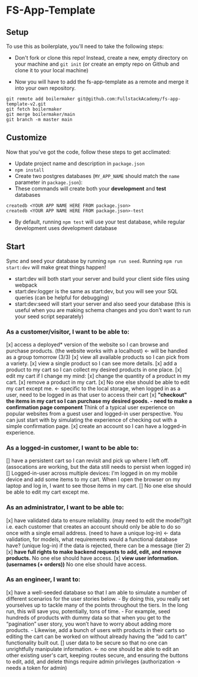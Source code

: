 # FS-App-Template

## Setup

To use this as boilerplate, you'll need to take the following steps:

- Don't fork or clone this repo! Instead, create a new, empty
  directory on your machine and `git init` (or create an empty repo on
  Github and clone it to your local machine)

- Now you will have to add the fs-app-template as a remote and merge it into your own repository.

```
git remote add boilermaker git@github.com:FullstackAcademy/fs-app-template-v2.git
git fetch boilermaker
git merge boilermaker/main
git branch -m master main
```

## Customize

Now that you've got the code, follow these steps to get acclimated:

- Update project name and description in `package.json`
- `npm install`
- Create two postgres databases (`MY_APP_NAME` should match the `name`
  parameter in `package.json`):
- These commands will create both your **development** and **test** databases

```
createdb <YOUR APP NAME HERE FROM package.json>
createdb <YOUR APP NAME HERE FROM package.json>-test
```

- By default, running `npm test` will use your test database, while
  regular development uses development database

## Start

Sync and seed your database by running `npm run seed`. Running `npm run start:dev` will make great things happen!

- start:dev will both start your server and build your client side files using webpack
- start:dev:logger is the same as start:dev, but you will see your SQL queries (can be helpful for debugging)
- start:dev:seed will start your server and also seed your database (this is useful when you are making schema changes and you don't want to run your seed script separately)

### As a customer/visitor, I want to be able to:
  [x] access a deployed* version of the website so I can browse and purchase products. (the website works with a localhost) <- will be handled as a group tomorrow (3/3)
  [x] view all available products so I can pick from a variety.
  [x] view a single product so I can see more details.
  [x] add a product to my cart so I can collect my desired products in one place.
  [x] edit my cart if I change my mind:
    [x] change the quantity of a product in my cart.
    [x] remove a product in my cart.
    [x] No one else should be able to edit my cart except me. <- specific to the local storage, when logged in as a user, need to be logged in as that user to access their cart
  [x] __"checkout" the items in my cart so I can purchase my desired goods. - need to make a confirmation page component__
    Think of a typical user experience on popular websites from a guest user and logged-in user perspective.
    You can just start with by simulating the experience of checking out with a simple confirmation page.
  [x] create an account so I can have a logged-in experience.

### As a logged-in customer, I want to be able to:
  [] have a persistent cart so I can revisit and pick up where I left off. (assocations are working, but the data still needs to persist when logged in)
    [] Logged-in-user across multiple devices: I'm logged in on my mobile device and add some items to my cart. When I open the browser on my laptop and log in, I want to see those items in my cart.
    [] No one else should be able to edit my cart except me.

### As an administrator, I want to be able to:
  [x] have validated data to ensure reliability. (may need to edit the model?)git 
    i.e. each customer that creates an account should only be able to do so once with a single email address. (need to have a unique log-in) <- data validation, for models, what requirements would a functional database have? (unique log-in)
    if the data is rejected, there can be a message (tier 2)
  [x] __have full rights to make backend requests to add, edit, and remove products.__ 
    No one else should have access.
  [x] __view user information. (usernames (+ orders))__ 
    No one else should have access.

### As an engineer, I want to:
  [x] have a well-seeded database so that I am able to simulate a number of different scenarios for the user stories below.
    - By doing this, you really set yourselves up to tackle many of the points throughout the tiers. In the long run, this will save you, potentially, tons of time.
    - For example, seed hundreds of products with dummy data so that when you get to the “pagination” user story, you won’t have to worry about adding more products.
    - Likewise, add a bunch of users with products in their carts so editing the cart can be worked on without already having the “add to cart” functionality built out.
  [] user data to be secure so that no one can unrightfully manipulate information. <- no one should be able to edit an other existing user's cart, keeping routes secure, and ensuring the buttons to edit, add, and delete things require admin privileges (authorization -> needs a token for admin)


